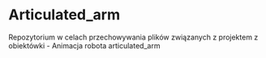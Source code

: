 # Articulated_arm
Repozytorium w celach przechowywania plików związanych z projektem z obiektówki - Animacja robota articulated_arm
